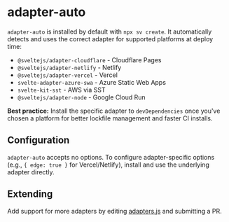 # adapter-auto

`adapter-auto` is installed by default with `npx sv create`. It automatically detects and uses the correct adapter for supported platforms at deploy time:

- `@sveltejs/adapter-cloudflare` - Cloudflare Pages
- `@sveltejs/adapter-netlify` - Netlify
- `@sveltejs/adapter-vercel` - Vercel
- `svelte-adapter-azure-swa` - Azure Static Web Apps
- `svelte-kit-sst` - AWS via SST
- `@sveltejs/adapter-node` - Google Cloud Run

**Best practice:** Install the specific adapter to `devDependencies` once you've chosen a platform for better lockfile management and faster CI installs.

## Configuration

`adapter-auto` accepts no options. To configure adapter-specific options (e.g., `{ edge: true }` for Vercel/Netlify), install and use the underlying adapter directly.

## Extending

Add support for more adapters by editing [adapters.js](https://github.com/sveltejs/kit/blob/main/packages/adapter-auto/adapters.js) and submitting a PR.